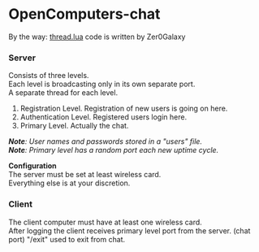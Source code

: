 # OpenComputers-chat

By the way: [thread.lua](http://computercraft.ru/topic/393-esche-odin-podkhod-k-mnogopotochnosti-v-computercraft/) code is written by Zer0Galaxy

<h3>Server<br /></h3>
Consists of three levels.<br />
Each level is broadcasting only in its own separate port.<br />
A separate thread for each level.<br />

1. Registration Level.    Registration of new users is going on here.<br />
2. Authentication Level.  Registered users login here.<br />
3. Primary Level.         Actually the chat.<br />

<i><b>Note</b>: User names and passwords stored in a "users" file.</i><br />
<i><b>Note</b>: Primary level has a random port each new uptime cycle.</i>

**Configuration**<br />
The server must be set at least wireless card.<br />
Everything else is at your discretion.<br />

<h3>Client<br /></h3>

The client computer must have at least one wireless card.<br />
After logging the client receives primary level port from the server. (chat port)
"/exit" used to exit from chat.

